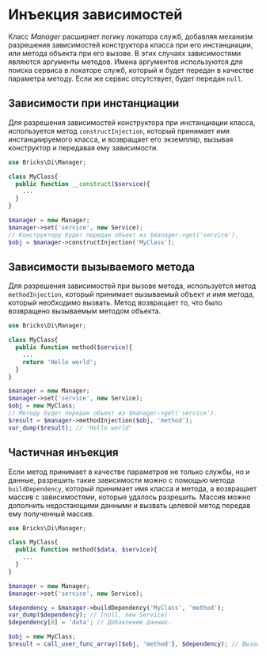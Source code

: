 # Инъекция зависимостей

Класс _Manager_ расширяет логику локатора служб, добавляя механизм разрешения 
зависимостей конструктора класса при его инстанциации, или метода объекта при 
его вызове. В этих случаях зависимостями являются аргументы методов. Имена 
аргументов используются для поиска сервиса в локаторе служб, который и будет 
передан в качестве параметра методу. Если же сервис отсутствует, будет передан 
`null`.

## Зависимости при инстанциации

Для разрешения зависимостей конструктора при инстанциации класса, используется 
метод `constructInjection`, который принимает имя инстанциируемого класса, и 
возвращает его экземпляр, вызывая конструктор и передавая ему зависимости.

```php
use Bricks\Di\Manager;

class MyClass{
  public function __construct($service){
    ...
  }
}

$manager = new Manager;
$manager->set('service', new Service);
// Конструктору будет передан объект из $manager->get('service').
$obj = $manager->constructInjection('MyClass');
```

## Зависимости вызываемого метода

Для разрешения зависимостей при вызове метода, используется метод 
`methodInjection`, который принимает вызываемый объект и имя метода, который 
необходимо вызвать. Метод возвращает то, что было возвращено вызываемым методом 
объекта.

```php
use Bricks\Di\Manager;

class MyClass{
  public function method($service){
    ...
    return 'Hello world';
  }
}

$manager = new Manager;
$manager->set('service', new Service);
$obj = new MyClass;
// Методу будет передан объект из $manager->get('service').
$result = $manager->methodInjection($obj, 'method');
var_dump($result); // 'Hello world'
```

## Частичная инъекция

Если метод принимает в качестве параметров не только службы, но и данные, 
разрешить такие зависимости можно с помощью метода `buildDependency`, который 
принимает имя класса и метода, а возвращает массив с зависимостями, которые 
удалось разрешить. Массив можно дополнить недостающими данными и вызвать целевой 
метод передав ему полученный массив.

```php
use Bricks\Di\Manager;

class MyClass{
  public function method($data, $service){
    ...
  }
}

$manager = new Manager;
$manager->set('service', new Service);

$dependency = $manager->buildDependency('MyClass', 'method');
var_dump($dependency); // [null, new Service]
$dependency[0] = 'data'; // Добавление данных.

$obj = new MyClass;
$result = call_user_func_array([$obj, 'method'], $dependency); // Вызов метода.
```
